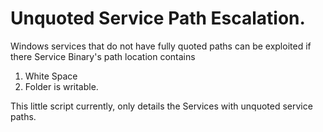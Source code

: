 # Unquoted Service Path Escalation. 

Windows services that do not have fully quoted paths can be exploited if there Service Binary's path location contains
1. White Space
2. Folder is writable. 

This little script currently, only details the Services with unquoted service paths. 